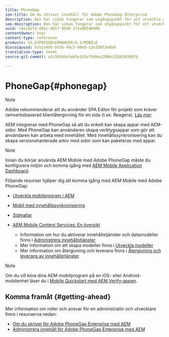 ```yaml
---
title: PhoneGap
seo-title: Om du skriver innehåll för Adobe PhoneGap Enterprise
description: Den här sidan fungerar som utgångspunkt för att utveckla appar med PhoneGap Enterprise med AEM. AEM integreras med PhoneGap så att du enkelt kan skapa appar med AEM-sidor. Med PhoneGap kan användaren skapa verktygsappar som gör att användaren kan arbeta med innehållet.
seo-description: Den här sidan fungerar som utgångspunkt för att utveckla appar med PhoneGap Enterprise med AEM. AEM integreras med PhoneGap så att du enkelt kan skapa appar med AEM-sidor. Med PhoneGap kan användaren skapa verktygsappar som gör att användaren kan arbeta med innehållet.
uuid: c6ac02fa-d41c-4b57-95d8-171a96540dd6
contentOwner: User
content-type: reference
products: SG_EXPERIENCEMANAGER/6.5/MOBILE
discoiquuid: bc61e495-b53b-49c5-99e5-c2e35873e6bd
translation-type: tm+mt
source-git-commit: a3c303d4e3a85e1b2e794bec2006c335056309fb

---
```



# PhoneGap{#phonegap}

>[!NOTE]
>
>Adobe rekommenderar att du använder SPA Editor för projekt som kräver ramverksbaserad klientåtergivning för en sida (t.ex. Reagera). [Läs mer](/help/sites-developing/spa-overview.md).

AEM integreras med PhoneGap så att du enkelt kan skapa appar med AEM-sidor. Med PhoneGap kan användaren skapa verktygsappar som gör att användaren kan arbeta med innehållet. Med Innehållssynkronisering kan du skapa versionshanterade arkiv med sidor som kan paketeras med appar.

>[!NOTE]
>
>Innan du börjar använda AEM Mobile med Adobe PhoneGap måste du konfigurera miljön och komma igång med [AEM Mobile Application Dashboard](/help/mobile/phonegap-authoring-apps.md).

Följande resurser hjälper dig att komma igång med AEM Mobile med Adobe PhoneGap:

* [Utveckla mobilprogram i AEM](/help/mobile/developing-mobile-applications.md)
* [Mobil med innehållssynkronisering](/help/mobile/phonegap-contentsync.md)
* [Sidmallar](/help/mobile/phonegap-apps-arch-page-templates.md)

* [AEM Mobile Content Services: En översikt](/help/mobile/develop-content-as-a-service.md)

   * Information om hur du aktiverar innehållstjänster och datamodeller finns i [Administrera innehållstjänster](/help/mobile/developing-content-services.md)
   * Mer information om att skapa modeller finns i [Utveckla modeller](/help/mobile/models-in-repository.md)
   * Mer information om återgivning och leverans finns i [Återgivning och leverans av innehållstjänster](/help/mobile/rendering-and-delivery.md)

>[!NOTE]
>
>Om du vill köra dina AEM-mobilprogram på en iOS- eller Android-mobilenhet läser du i [Mobile Quickstart med AEM Verify-appen](/help/mobile/phonegap-mobile-quickstart.md).

## Komma framåt {#getting-ahead}

Mer information om roller och ansvar för en administratör och utvecklare finns i resurserna nedan:

* [Om du skriver för Adobe PhoneGap Enterprise med AEM](/help/mobile/phonegap.md)
* [Administrera innehåll för Adobe PhoneGap Enterprise med AEM](/help/mobile/administer-phonegap.md)

